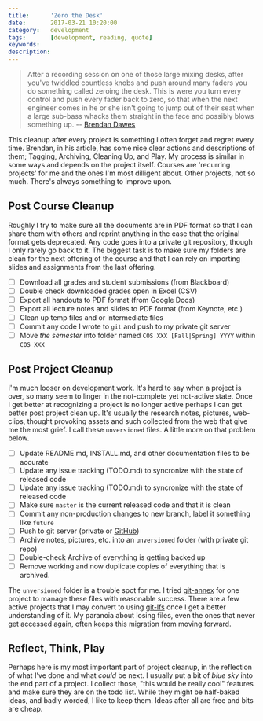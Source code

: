 ```yaml
---
title: 		'Zero the Desk'
date: 		2017-03-21 10:20:00
category:	development
tags: 		[development, reading, quote]
keywords:
description:
---
```


> After a recording session on one of those large mixing desks, after you've twiddled countless knobs and push around many faders you do something called zeroing the desk. This is were you turn every control and push every fader back to zero, so that when the next engineer comes in he or she isn't going to jump out of their seat when a large sub-bass whacks them straight in the face and possibly blows something up. -- [Brendan Dawes](https://superyesmore.com/zeroing-the-desk-3a166215eee0758e9e84d1b76eacdf7f)

This cleanup after every project is something I often forget and regret every time. Brendan, in 
his article, has some nice clear actions and descriptions of them; Tagging, Archiving, Cleaning Up, and Play. My process is similar in some ways and depends on the project itself. Courses are 'recurring projects' for me and the ones I'm most dilligent about. Other projects, not so much. There's always something to improve upon.

## Post Course Cleanup

Roughly I try to make sure all the documents are in PDF format so that I can share them with others and reprint anything in the case that the original format gets deprecated. Any code goes into a private git repository, though I only rarely go back to it. The biggest task is to make sure my folders are clean for the next offering of the course and that I can rely on importing slides and assignments from the last offering.

- [ ] Download all grades and student submissions (from Blackboard)
- [ ] Double check downloaded grades open in Excel (CSV)
- [ ] Export all handouts to PDF format (from Google Docs)
- [ ] Export all lecture notes and slides to PDF format (from Keynote, etc.)
- [ ] Clean up temp files and or intermediate files
- [ ] Commit any code I wrote to `git` and push to my private git server
- [ ] Move *the semester* into folder named `COS XXX [Fall|Spring] YYYY` within `COS XXX`

## Post Project Cleanup

I'm much looser on development work. It's hard to say when a project is over, so many seem to linger in the not-complete yet not-active state. Once I get better at recognizing a project is no longer active perhaps I can get better post project clean up. It's usually the research notes, pictures, web-clips, thought provoking assets and such collected from the web that give me the most grief. I call these `unversioned` files. A little more on that problem below.

- [ ] Update README.md, INSTALL.md, and other documentation files to be accurate
- [ ] Update any issue tracking (TODO.md) to syncronize with the state of released code
- [ ] Update any issue tracking (TODO.md) to syncronize with the state of released code
- [ ] Make sure `master` is the current released code and that it is clean
- [ ] Commit any non-production changes to new branch, label it something like `future`
- [ ] Push to git server (private or [GitHub](http://github.com))
- [ ] Archive notes, pictures, etc. into an `unversioned` folder (with private git repo)
- [ ] Double-check Archive of everything is getting backed up
- [ ] Remove working and now duplicate copies of everything that is archived.
	
The `unversioned` folder is a trouble spot for me. I tried [git-annex](https://git-annex.branchable.com) for one project to manage these files with reasonable success. There are a few active projects that I may convert to using [git-lfs](https://git-lfs.github.com) once I get a better understanding of it. My paranoia about losing files, even the ones that never get accessed again, often keeps this migration from moving forward.

## Reflect, Think, Play

Perhaps here is my most important part of project cleanup, in the reflection of what I've done and what *could* be next. I usually put a bit of *blue sky* into the end part of a project. I collect those, "this would be really cool" features and make sure they are on the todo list. While they might be half-baked ideas, and badly worded, I like to keep them. Ideas after all are free and bits are cheap.
